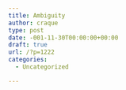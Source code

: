 ```yaml
---
title: Ambiguity
author: craque
type: post
date: -001-11-30T00:00:00+00:00
draft: true
url: /?p=1222
categories:
  - Uncategorized

---
```

